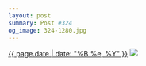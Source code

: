 ```yaml
---
layout: post
summary: Post #324
og_image: 324-1280.jpg
---
```


<p>
  <time><a href="/324">{{ page.date | date: "%B %e, %Y" }}</a></time>
  <a href="/324"><img src="{{ site.assets_url }}/324-640.jpg" srcset="{{ site.assets_url }}/324-1280.jpg 1280w, {{ site.assets_url }}/324-960.jpg 960w, {{ site.assets_url }}/324-640.jpg 640w, {{ site.assets_url }}/324-320.jpg 320w" sizes="(min-width: 700px) 50vw, calc(100vw - 2rem)" /></a>
</p>
